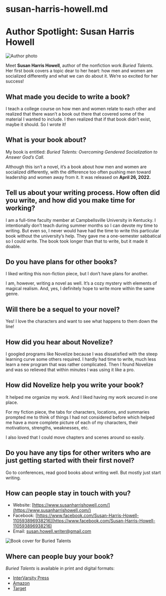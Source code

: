 # susan-harris-howell.md

# Author Spotlight: Susan Harris Howell

![Author photo](author-photo.jpg)

Meet **Susan Harris Howell**, author of the nonfiction work _Buried Talents_. Her first book covers a topic dear to her heart: how men and women are socialized differently and what we can do about it. We’re so excited for her success!

## What made you decide to write a book?

I teach a college course on how men and women relate to each other and realized that there wasn’t a book out there that covered some of the material I wanted to include. I then realized that if that book didn’t exist, maybe it should. So I wrote it!

## What is your book about?

My book is entitled: _Buried Talents: Overcoming Gendered Socialization to Answer God’s Call._

Although this isn’t a novel, it’s a book about how men and women are socialized differently, with the difference too often pushing men toward leadership and women away from it. It was released on **April 26, 2022.**

## Tell us about your writing process. How often did you write, and how did you make time for working?

I am a full-time faculty member at Campbellsville University in Kentucky. I intentionally don’t teach during summer months so I can devote my time to writing. But even so, I never would have had the time to write this particular book without the university’s help. They gave me a one-semester sabbatical so I could write. The book took longer than that to write, but it made it doable.

## Do you have plans for other books?

I liked writing this non-fiction piece, but I don’t have plans for another.

I am, however, writing a novel as well. It’s a cozy mystery with elements of magical realism. And, yes, I definitely hope to write more within the same genre.

## Will there be a sequel to your novel?

Yes! I love the characters and want to see what happens to them down the line!

## How did you hear about Novelize?

I googled programs like Novelize because I was dissatisfied with the steep learning curve some others required. I hardly had time to write, much less learn a new program that was rather complicated. Then I found Novelize and was so relieved that within minutes I was using it like a pro.

## How did Novelize help you write your book?

It helped me organize my work. And I liked having my work secured in one place.

For my fiction piece, the tabs for characters, locations, and summaries prompted me to think of things I had not considered before which helped me have a more complete picture of each of my characters, their motivations, strengths, weaknesses, etc.

I also loved that I could move chapters and scenes around so easily.

## Do you have any tips for other writers who are just getting started with their first novel?

Go to conferences, read good books about writing well. But mostly just start writing.

## How can people stay in touch with you?

- Website: [https://www.susanharrishowell.com/](https://www.susanharrishowell.com/)
- Facebook: [https://www.facebook.com/Susan-Harris-Howell-110593896938216](https://www.facebook.com/Susan-Harris-Howell-110593896938216)
- Email: [susan.howell.writer@gmail.com](mailto:susan.howell.writer@gmail.com)

![Book cover for Buried Talents](book-cover.jpg)

## Where can people buy your book?

_Buried Talents_ is available in print and digital formats:

- [InterVarsity Press](https://www.ivpress.com/buried-talents)
- [Amazon](https://www.amazon.com/gp/product/B09D2WHQF6)
- [Target](https://www.target.com/p/buried-talents-by-susan-harris-howell-paperback/-/A-85090953)
